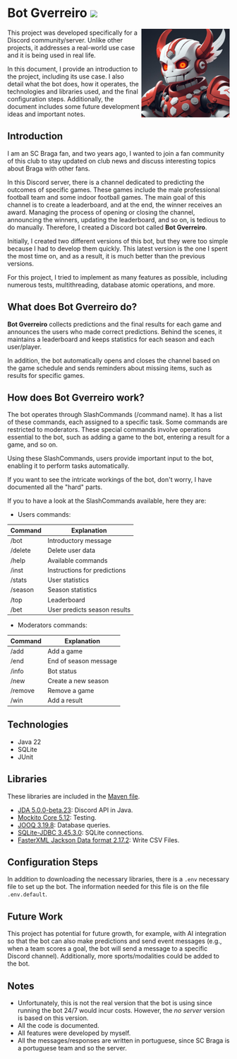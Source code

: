 # Bot Gverreiro ![](https://github.com/JoseBambora/PersonalProjects/actions/workflows/run-botdiscord-tests.yml/badge.svg)

<img style="float: right;" src="files/image.jpg" alt="Image Bot Gverreiro" width="200"/>

This project was developed specifically for a Discord community/server. Unlike other projects, it addresses a real-world use case and it is being used in real life.
    
In this document, I provide an introduction to the project, including its use case. I also detail what the bot does, how it operates, the technologies and libraries used, and the final configuration steps. Additionally, the document includes some future development ideas and important notes.



## Introduction

I am an SC Braga fan, and two years ago, I wanted to join a fan community of this club to stay updated on club news and discuss interesting topics about Braga with other fans.

In this Discord server, there is a channel dedicated to predicting the outcomes of specific games. These games include the male professional football team and some indoor football games. The main goal of this channel is to create a leaderboard, and at the end, the winner receives an award. Managing the process of opening or closing the channel, announcing the winners, updating the leaderboard, and so on, is tedious to do manually. Therefore, I created a Discord bot called **Bot Gverreiro**.

Initially, I created two different versions of this bot, but they were too simple because I had to develop them quickly. This latest version is the one I spent the most time on, and as a result, it is much better than the previous versions.

For this project, I tried to implement as many features as possible, including numerous tests, multithreading, database atomic operations, and more.

## What does Bot Gverreiro do?

**Bot Gverreiro** collects predictions and the final results for each game and announces the users who made correct predictions. Behind the scenes, it maintains a leaderboard and keeps statistics for each season and each user/player.

In addition, the bot automatically opens and closes the channel based on the game schedule and sends reminders about missing items, such as results for specific games.

## How does Bot Gverreiro work?

The bot operates through SlashCommands (/command name). It has a list of these commands, each assigned to a specific task. Some commands are restricted to moderators. These special commands involve operations essential to the bot, such as adding a game to the bot, entering a result for a game, and so on.

Using these SlashCommands, users provide important input to the bot, enabling it to perform tasks automatically.

If you want to see the intricate workings of the bot, don't worry, I have documented all the "hard" parts. 

If you to have a look at the SlashCommands available, here they are:

- Users commands:

<div align="center">

| Command | Explanation                        |
|---------|------------------------------------|
| /bot    | Introductory message               |
| /delete | Delete user data                   |
| /help   | Available commands                 |
| /inst   | Instructions for predictions       |
| /stats  | User statistics                    |
| /season | Season statistics                  |
| /top    | Leaderboard                        |
| /bet    | User predicts season results       |

</div>

- Moderators commands:

<div align="center">

| Command | Explanation                        |
|---------|------------------------------------|
| /add    | Add a game                         |
| /end    | End of season message              |
| /info   | Bot status                         |
| /new    | Create a new season                |
| /remove | Remove a game                      |
| /win    | Add a result                       |

</div>

## Technologies

- Java 22
- SQLite
- JUnit

## Libraries

These libraries are included in the [Maven file](pom.xml).

- [JDA 5.0.0-beta.23](https://github.com/discord-jda/JDA): Discord API in Java.
- [Mockito Core 5.12](https://mvnrepository.com/artifact/org.mockito/mockito-core/5.12.0): Testing.
- [JOOQ 3.19.8](https://github.com/jOOQ/jOOQ): Database queries.
- [SQLite-JDBC 3.45.3.0](https://github.com/xerial/sqlite-jdbc): SQLite connections.
- [FasterXML Jackson Data format 2.17.2](https://mvnrepository.com/artifact/com.fasterxml.jackson.dataformat/jackson-dataformat-xml/2.17.2): Write CSV Files.

## Configuration Steps

In addition to downloading the necessary libraries, there is a `.env` necessary file to set up the bot. The information needed for this file is on the file `.env.default`.


## Future Work

This project has potential for future growth, for example, with AI integration so that the bot can also make predictions and send event messages (e.g., when a team scores a goal, the bot will send a message to a specific Discord channel). Additionally, more sports/modalities could be added to the bot.

## Notes
- Unfortunately, this is not the real version that the bot is using since running the bot 24/7 would incur costs. However, the *no server* version is based on this version.
- All the code is documented.
- All features were developed by myself.
- All the messages/responses are written in portuguese, since SC Braga is a portuguese team and so the server.